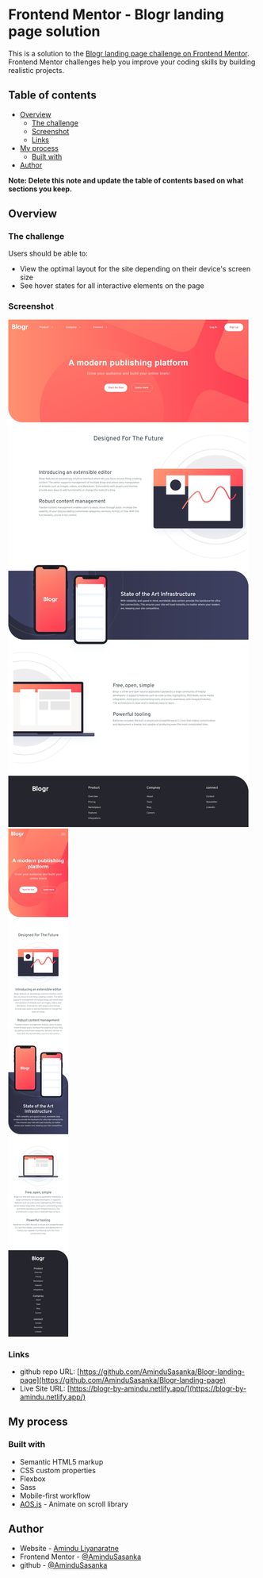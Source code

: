 # Frontend Mentor - Blogr landing page solution

This is a solution to the [Blogr landing page challenge on Frontend Mentor](https://www.frontendmentor.io/challenges/blogr-landing-page-EX2RLAApP). Frontend Mentor challenges help you improve your coding skills by building realistic projects.

## Table of contents

- [Overview](#overview)
  - [The challenge](#the-challenge)
  - [Screenshot](#screenshot)
  - [Links](#links)
- [My process](#my-process)
  - [Built with](#built-with)
- [Author](#author)

**Note: Delete this note and update the table of contents based on what sections you keep.**

## Overview

### The challenge

Users should be able to:

- View the optimal layout for the site depending on their device's screen size
- See hover states for all interactive elements on the page

### Screenshot

![](./ss-desktop.jpeg)
![](./ss-mobile.jpeg)

### Links

- github repo URL: [https://github.com/AminduSasanka/Blogr-landing-page](https://github.com/AminduSasanka/Blogr-landing-page)
- Live Site URL: [https://blogr-by-amindu.netlify.app/](https://blogr-by-amindu.netlify.app/)

## My process

### Built with

- Semantic HTML5 markup
- CSS custom properties
- Flexbox
- Sass
- Mobile-first workflow
- [AOS.js](https://github.com/michalsnik/aos) - Animate on scroll library

## Author

- Website - [Amindu Liyanaratne](https://amindu-liyanaratne.web.app/)
- Frontend Mentor - [@AminduSasanka](https://www.frontendmentor.io/profile/AminduSasanka)
- github - [@AminduSasanka](https://github.com/AminduSasanka/)
